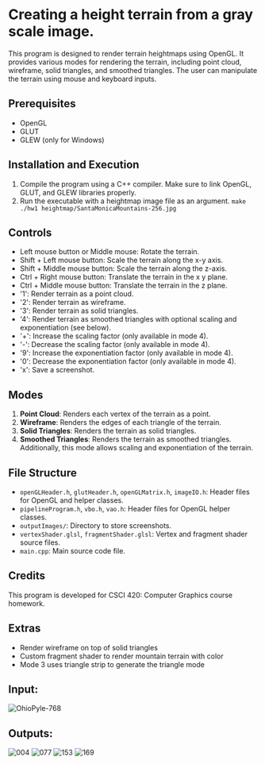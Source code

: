 # Creating a height terrain from a gray scale image.

This program is designed to render terrain heightmaps using OpenGL. It provides various modes for rendering the terrain, including point cloud, wireframe, solid triangles, and smoothed triangles. The user can manipulate the terrain using mouse and keyboard inputs.

## Prerequisites
- OpenGL
- GLUT
- GLEW (only for Windows)

## Installation and Execution
1. Compile the program using a C++ compiler. Make sure to link OpenGL, GLUT, and GLEW libraries properly.
2. Run the executable with a heightmap image file as an argument.
    `make ./hw1 heightmap/SantaMonicaMountains-256.jpg`

## Controls
- Left mouse button or Middle mouse: Rotate the terrain.
- Shift + Left mouse button: Scale the terrain along the x-y axis.
- Shift + Middle mouse button: Scale the terrain along the z-axis.
- Ctrl + Right mouse button: Translate the terrain in the x y plane.
- Ctrl + Middle mouse button: Translate the terrain in the z plane.
- '1': Render terrain as a point cloud.
- '2': Render terrain as wireframe.
- '3': Render terrain as solid triangles.
- '4': Render terrain as smoothed triangles with optional scaling and exponentiation (see below).
- '+': Increase the scaling factor (only available in mode 4).
- '-': Decrease the scaling factor (only available in mode 4).
- '9': Increase the exponentiation factor (only available in mode 4).
- '0': Decrease the exponentiation factor (only available in mode 4).
- 'x': Save a screenshot.

## Modes
1. **Point Cloud**: Renders each vertex of the terrain as a point.
2. **Wireframe**: Renders the edges of each triangle of the terrain.
3. **Solid Triangles**: Renders the terrain as solid triangles.
4. **Smoothed Triangles**: Renders the terrain as smoothed triangles. Additionally, this mode allows scaling and exponentiation of the terrain.

## File Structure
- `openGLHeader.h`, `glutHeader.h`, `openGLMatrix.h`, `imageIO.h`: Header files for OpenGL and helper classes.
- `pipelineProgram.h`, `vbo.h`, `vao.h`: Header files for OpenGL helper classes.
- `outputImages/`: Directory to store screenshots.
- `vertexShader.glsl`, `fragmentShader.glsl`: Vertex and fragment shader source files.
- `main.cpp`: Main source code file.

## Credits
This program is developed for CSCI 420: Computer Graphics course homework.

## Extras
 - Render wireframe on top of solid triangles 
 - Custom fragment shader to render mountain terrain with color
 - Mode 3 uses triangle strip to generate the triangle mode

## Input:
![OhioPyle-768](https://github.com/maheshJosephSadashiv/heightTerrain/assets/38533715/18bab754-a6eb-4a82-923b-ef87dbdef24d)

## Outputs:
![004](https://github.com/maheshJosephSadashiv/heightTerrain/assets/38533715/11095f4b-7c17-4223-aeef-22bee07ecdd3)
![077](https://github.com/maheshJosephSadashiv/heightTerrain/assets/38533715/bfc9a5b3-a77d-443c-9bd3-c1b9aae36007)
![153](https://github.com/maheshJosephSadashiv/heightTerrain/assets/38533715/c101b04c-91fa-4d87-98ad-20240c68767e)
![169](https://github.com/maheshJosephSadashiv/heightTerrain/assets/38533715/b53d5f49-4d14-4145-b03c-4c392aae92d8)




